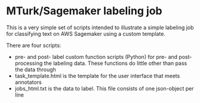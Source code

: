 # MTurk/Sagemaker labeling job

This is a very simple set of scripts intended to illustrate a simple labeling job for classifying text on AWS Sagemaker using a custom template.

There are four scripts:
- pre- and post- label custom function scripts (Python) for pre- and post- processing the labeling data. These functions do little other than pass the data through
- task_template.html is the template for the user interface that meets annotators
- jobs_html.txt is the data to label. This file consists of one json-object per line


